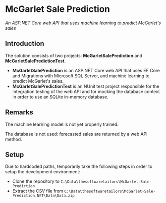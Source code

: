 # McGarlet Sale Prediction

*An ASP.NET Core web API that uses machine learning to predict McGarlet's sales*

## Introduction

The solution consists of two projects: **McGarletSalePrediction** and **McGarletSalePredictionTest**.

 - **McGarletSalePrediction** is an ASP.NET Core web API that uses EF Core and Migrations with Microsoft SQL Server, and machine learning to predict McGarlet's sales.
 - **McGarletSalePredictionTest** is an NUnit test project responsible for the integration testing of the web API and for mocking the database context in order to use an SQLite in-memory database.

## Remarks

The machine learning model is not yet properly trained.

The database is not used: forecasted sales are returned by a web API method.

## Setup

Due to hardcoded paths, temporarily take the following steps in order to setup the development environment:

 - Clone the repository to `C:\Data\thesoftwaretailors\McGarlet-Sale-Prediction`
 - Extract the CSV file from `C:\Data\thesoftwaretailors\McGarlet-Sale-Prediction.NET\Data\Data.zip`

